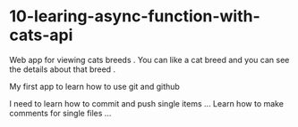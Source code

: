 # 10-learing-async-function-with-cats-api

Web app for viewing cats breeds . You can like a cat breed and you can see the
details about that breed .

My first app to learn how to use git and github

I need to learn how to commit and push single items ...
Learn how to make comments for single files ...
